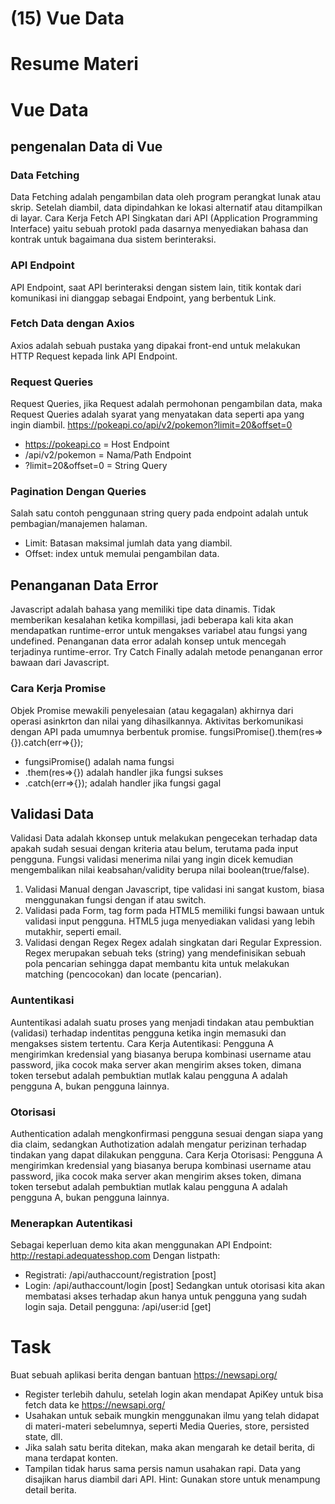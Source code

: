 # (15) Vue Data

# Resume Materi

# Vue Data

## pengenalan Data di Vue

### Data Fetching

Data Fetching adalah pengambilan data oleh program perangkat lunak atau skrip. Setelah diambil, data dipindahkan ke lokasi alternatif atau ditampilkan di layar.
Cara Kerja Fetch API
Singkatan dari API (Application Programming Interface) yaitu sebuah protokl pada dasarnya menyediakan bahasa dan kontrak untuk bagaimana dua sistem berinteraksi.

### API Endpoint

API Endpoint, saat API berinteraksi dengan sistem lain, titik kontak dari komunikasi ini dianggap sebagai Endpoint, yang berbentuk Link.

### Fetch Data dengan Axios

Axios adalah sebuah pustaka yang dipakai front-end untuk melakukan HTTP Request kepada link API Endpoint.

### Request Queries

Request Queries, jika Request adalah permohonan pengambilan data, maka Request Queries adalah syarat yang menyatakan data seperti apa yang ingin diambil.
https://pokeapi.co/api/v2/pokemon?limit=20&offset=0

- https://pokeapi.co = Host Endpoint
- /api/v2/pokemon = Nama/Path Endpoint
- ?limit=20&offset=0 = String Query

### Pagination Dengan Queries

Salah satu contoh penggunaan string query pada endpoint adalah untuk pembagian/manajemen halaman.

- Limit: Batasan maksimal jumlah data yang diambil.
- Offset: index untuk memulai pengambilan data.

## Penanganan Data Error

Javascript adalah bahasa yang memiliki tipe data dinamis. Tidak memberikan kesalahan ketika kompillasi, jadi beberapa kali kita akan mendapatkan runtime-error untuk mengakses variabel atau fungsi yang undefined. Penanganan data error adalah konsep untuk mencegah terjadinya runtime-error.
Try Catch Finally adalah metode penanganan error bawaan dari Javascript.

### Cara Kerja Promise

Objek Promise mewakili penyelesaian (atau kegagalan) akhirnya dari operasi asinkrton dan nilai yang dihasilkannya. Aktivitas berkomunikasi dengan API pada umumnya berbentuk promise.
fungsiPromise().them(res=>{}).catch(err=>{});

- fungsiPromise() adalah nama fungsi
- .them(res=>{}) adalah handler jika fungsi sukses
- .catch(err=>{}); adalah handler jika fungsi gagal

## Validasi Data

Validasi Data adalah kkonsep untuk melakukan pengecekan terhadap data apakah sudah sesuai dengan kriteria atau belum, terutama pada input pengguna.
Fungsi validasi menerima nilai yang ingin dicek kemudian mengembalikan nilai keabsahan/validity berupa nilai boolean(true/false).

1. Validasi Manual dengan Javascript, tipe validasi ini sangat kustom, biasa menggunakan fungsi dengan if atau switch.
2. Validasi pada Form, tag form pada HTML5 memiliki fungsi bawaan untuk validasi input pengguna. HTML5 juga menyediakan validasi yang lebih mutakhir, seperti email.
3. Validasi dengan Regex
   Regex adalah singkatan dari Regular Expression. Regex merupakan sebuah teks (string) yang mendefinisikan sebuah pola pencarian sehingga dapat membantu kita untuk melakukan matching (pencocokan) dan locate (pencarian).

### Auntentikasi

Auntentikasi adalah suatu proses yang menjadi tindakan atau pembuktian (validasi) terhadap indentitas pengguna ketika ingin memasuki dan mengakses sistem tertentu.
Cara Kerja Autentikasi:
Pengguna A mengirimkan kredensial yang biasanya berupa kombinasi username atau password, jika cocok maka server akan mengirim akses token, dimana token tersebut adalah pembuktian mutlak kalau pengguna A adalah pengguna A, bukan pengguna lainnya.

### Otorisasi

Authentication adalah mengkonfirmasi pengguna sesuai dengan siapa yang dia claim, sedangkan Authotization adalah mengatur perizinan terhadap tindakan yang dapat dilakukan pengguna.
Cara Kerja Otorisasi:
Pengguna A mengirimkan kredensial yang biasanya berupa kombinasi username atau password, jika cocok maka server akan mengirim akses token, dimana token tersebut adalah pembuktian mutlak kalau pengguna A adalah pengguna A, bukan pengguna lainnya.

### Menerapkan Autentikasi

Sebagai keperluan demo kita akan menggunakan API Endpoint: http://restapi.adequatesshop.com
Dengan listpath:

- Registrati: /api/authaccount/registration [post]
- Login: /api/authaccount/login [post]
  Sedangkan untuk otorisasi kita akan membatasi akses terhadap akun hanya untuk pengguna yang sudah login saja.
  Detail pengguna: /api/user:id [get]

# Task

Buat sebuah aplikasi berita dengan bantuan https://newsapi.org/

- Register terlebih dahulu, setelah login akan mendapat ApiKey untuk bisa fetch data ke https://newsapi.org/
- Usahakan untuk sebaik mungkin menggunakan ilmu yang telah didapat di materi-materi sebelumnya, seperti Media Queries, store, persisted state, dll.
- Jika salah satu berita ditekan, maka akan mengarah ke detail berita, di mana terdapat konten.
- Tampilan tidak harus sama persis namun usahakan rapi. Data yang disajikan harus diambil dari API.
  Hint: Gunakan store untuk menampung detail berita.
